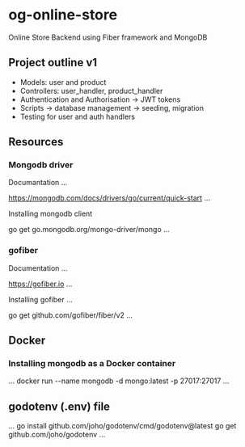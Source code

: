 # og-online-store 
Online Store Backend using Fiber framework and MongoDB

## Project outline v1
- Models: user and product
- Controllers: user_handler, product_handler
- Authentication and Authorisation -> JWT tokens
- Scripts -> database management -> seeding, migration
- Testing for user and auth handlers

## Resources
### Mongodb driver
Documantation
...

https://mongodb.com/docs/drivers/go/current/quick-start
...

Installing mongodb client

go get go.mongodb.org/mongo-driver/mongo
...

### gofiber
Documentation
...

https://gofiber.io
...

Installing gofiber
...

go get github.com/gofiber/fiber/v2
...

## Docker 
### Installing mongodb as a Docker container
...
docker run --name mongodb -d mongo:latest -p 27017:27017
...

## godotenv (.env) file
...
go install github.com/joho/godotenv/cmd/godotenv@latest
go get github.com/joho/godotenv
...
